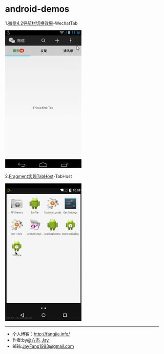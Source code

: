 # android-demos

1.[微信4.2导航栏切换效果](https://github.com/JayFang1993/android-demos/tree/master/WechatTab)-WechatTab

<img src="/WechatTab/demo.gif" width="250" height="450"/>

2.[Fragment实现TabHost](https://github.com/JayFang1993/AndroidUtil/tree/master/TabHost)-TabHost

<img src="/TabHost/demo.gif" width="250" height="450"/>




----------
* 个人博客：http://fangjie.info/
* 作者:by[@方杰_Jay](http://weibo.com/ncuitstudent) 
* 邮箱:JayFang1993@gmail.com